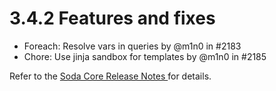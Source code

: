# 3.4.2 Features and fixes

* Foreach: Resolve vars in queries by @m1n0 in #2183
* Chore: Use jinja sandbox for templates by @m1n0 in #2185

Refer to the [Soda Core Release Notes ](https://github.com/sodadata/soda-core/releases)for details.
